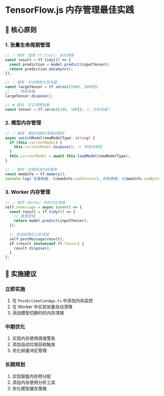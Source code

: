 # TensorFlow.js 内存管理最佳实践

## 🎯 核心原则

### 1. 张量生命周期管理
```typescript
// ✅ 推荐：使用 tf.tidy() 自动清理
const result = tf.tidy(() => {
  const prediction = model.predict(inputTensor);
  return prediction.dataSync();
});

// ✅ 推荐：手动释放大型张量
const largeTensor = tf.zeros([1000, 1000]);
// ... 使用张量
largeTensor.dispose();

// ❌ 避免：忘记清理张量
const tensor = tf.zeros([100, 100]); // 内存泄漏！
```

### 2. 模型内存管理
```typescript
// ✅ 推荐：模型切换时清理旧模型
async switchModel(newModelType: string) {
  if (this.currentModel) {
    this.currentModel.dispose(); // 释放旧模型
  }
  this.currentModel = await this.loadModel(newModelType);
}

// ✅ 推荐：定期检查内存使用
const memInfo = tf.memory();
console.log(`张量数量: ${memInfo.numTensors}, 内存使用: ${memInfo.numBytes} bytes`);
```

### 3. Worker 内存管理
```typescript
// ✅ 推荐：Worker 中的内存清理
self.onmessage = async (event) => {
  const result = tf.tidy(() => {
    // 推理逻辑
    return model.predict(inputTensor);
  });
  
  // 发送结果后立即清理
  self.postMessage(result);
  if (result instanceof tf.Tensor) {
    result.dispose();
  }
};
```

## 🔧 实施建议

### 立即实施
1. 在 `PoseEstimationApp.ts` 中添加内存监控
2. 在 Worker 中实现张量自动清理
3. 添加模型切换时的内存清理

### 中期优化
1. 实现内存使用阈值警告
2. 添加自动垃圾回收触发
3. 优化帧缓冲区管理

### 长期规划
1. 实现智能内存预分配
2. 添加内存使用分析工具
3. 优化模型缓存策略
